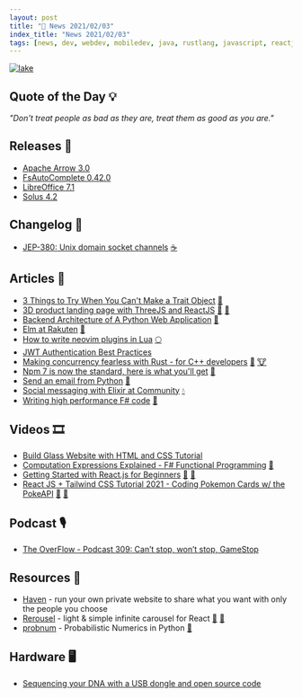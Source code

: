 ```yaml
---
layout: post
title: "📜 News 2021/02/03"
index_title: "News 2021/02/03"
tags: [news, dev, webdev, mobiledev, java, rustlang, javascript, reactjs, elmlang, lua, neovim, cpp, python, elixir, fsharp, dotnet, css]
---
```


<a href="https://daily-tech-news.github.io/2021/02/03/news.html">
  <img src="https://user-images.githubusercontent.com/430272/106839113-52704780-667c-11eb-920c-a55d02ccdd33.png"
     alt="lake"
     class="image">
</a>

## Quote of the Day 💡

_"Don't treat people as bad as they are, treat them as good as you are."_

## Releases 🥳

- [Apache Arrow 3.0](https://arrow.apache.org/blog/2021/01/25/3.0.0-release/)
- [FsAutoComplete 0.42.0](https://github.com/fsharp/FsAutoComplete/releases/tag/0.42.0)
- [LibreOffice 7.1](https://blog.documentfoundation.org/blog/2021/02/03/libreoffice-7-1-community/)
- [Solus 4.2](https://getsol.us/2021/02/03/solus-4-2-released/)

## Changelog 👀

- [JEP-380: Unix domain socket channels](https://inside.java/2021/02/03/jep380-unix-domain-sockets-channels/) [☕️](https://www.java.com "#java")

## Articles 📜

- [3 Things to Try When You Can't Make a Trait Object](https://www.possiblerust.com/pattern/3-things-to-try-when-you-can-t-make-a-trait-object) [🦀](https://www.rust-lang.org "#rust")
- [3D product landing page with ThreeJS and ReactJS](https://richardhaines.dev/create-a-3d-product-landing-page-with-threejs-and-react/) [🔶](https://www.ecma-international.org "#javascript") [🔶](https://reactjs.org "#reactjs")
- [Backend Architecture of A Python Web Application](https://medium.com/techtofreedom/backend-architecture-of-a-python-web-application-7af256ee004c) [🐍](https://www.python.org "#python")
- [Elm at Rakuten](https://dev.to/lucamug/elm-6m8) [🔰](https://elm-lang.org)
- [How to write neovim plugins in Lua](https://www.2n.pl/blog/how-to-write-neovim-plugins-in-lua) [🌕](https://www.lua.org "#lua")
- [JWT Authentication Best Practices](https://blog.asayer.io/jwt-authentication-best-practices)
- [Making concurrency fearless with Rust - for C++ developers](https://radekvit.medium.com/making-concurrency-fearless-with-rust-for-c-developers-d5d8da50a452) [🦀](https://www.rust-lang.org "#rust") [🐮](https://isocpp.org "#cpp")
- [Npm 7 is now the standard, here is what you'll get](https://justfrontendthings.com/post/npm-7-now-standard) [🔶](https://www.ecma-international.org "#javascript")
- [Send an email from Python](https://conorjohanlon.com/send-an-email-from-python/) [🐍](https://www.python.org "#python")
- [Social messaging with Elixir at Community](https://elixir-lang.org/blog/2021/02/03/social-messaging-with-elixir/) [💧](https://elixir-lang.org "#elixirlang")
- [Writing high performance F# code](https://bartoszsypytkowski.com/writing-high-performance-f-code/) [🔷](https://fsharp.org "#fsharp #dotnet")

## Videos 🎞

- [Build Glass Website with HTML and CSS Tutorial](https://www.youtube.com/watch?v=O7WbVj5apxU)
- [Computation Expressions Explained - F# Functional Programming](https://www.youtube.com/watch?v=pC4ZIeOmgB0) [🔷](https://fsharp.org "#fsharp #dotnet")
- [Getting Started with React.js for Beginners](https://www.youtube.com/watch?v=g0zalmyeu0c) [🔶](https://www.ecma-international.org "#javascript") [🔶](https://reactjs.org "#reactjs")
- [React JS + Tailwind CSS Tutorial 2021 - Coding Pokemon Cards w/ the PokeAPI](https://www.youtube.com/watch?v=sV8qCM5clLA) [🔶](https://www.ecma-international.org "#javascript") [🔶](https://reactjs.org "#reactjs")

## Podcast 🎙

- [The OverFlow - Podcast 309: Can’t stop, won’t stop, GameStop](https://stackoverflow.blog/2021/02/02/podcast-309-gamestop-css-open-source-not-open-contribution/?cb=1)

## Resources 🎪

- [Haven](https://havenweb.org/) - run your own private website to share what you want with only the people you choose
- [Rerousel](https://blog.graphqleditor.com/rerousel-react/) - light & simple infinite carousel for React [🔶](https://www.ecma-international.org "#javascript") [🔶](https://reactjs.org "#reactjs")
- [probnum](https://github.com/probabilistic-numerics/probnum) - Probabilistic Numerics in Python [🐍](https://www.python.org "#python")

## Hardware 🖥

- [Sequencing your DNA with a USB dongle and open source code](https://stackoverflow.blog/2021/02/03/sequencing-your-dna-with-a-usb-dongle-and-open-source-code/)

